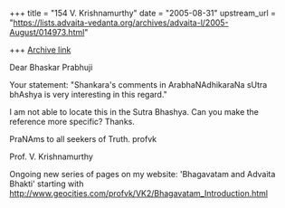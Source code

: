 +++
title = "154 V. Krishnamurthy"
date = "2005-08-31"
upstream_url = "https://lists.advaita-vedanta.org/archives/advaita-l/2005-August/014973.html"

+++
[Archive link](https://lists.advaita-vedanta.org/archives/advaita-l/2005-August/014973.html)

Dear Bhaskar Prabhuji

Your statement: "Shankara's comments in ArabhaNAdhikaraNa
sUtra bhAshya  is very interesting in this regard."  

I am not able to locate this in the Sutra Bhashya. Can you
make the reference more specific? Thanks.

PraNAms to all seekers of Truth.
profvk

Prof. V. Krishnamurthy

Ongoing new series of pages on my  website: 'Bhagavatam and Advaita Bhakti'  starting with
http://www.geocities.com/profvk/VK2/Bhagavatam_Introduction.html

